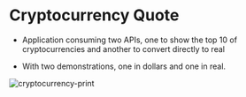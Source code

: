 # Cryptocurrency Quote

- Application consuming two APIs, one to show the top 10 of cryptocurrencies and another to convert directly to real

- With two demonstrations, one in dollars and one in real.

![cryptocurrency-print](https://user-images.githubusercontent.com/95758505/159026673-b6473b27-38ab-410b-a62d-1be9ee4102d8.png)

